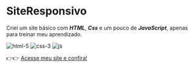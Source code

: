 # SiteResponsivo
Criei um site básico com **_HTML_**, **_Css_** e um pouco de **_JavaScript_**, apenas para treinar meu aprendizado.  

![html-5](https://user-images.githubusercontent.com/102633447/161640632-7b6dfedd-3358-4bbb-8239-9967e3e68622.png)
![css-3](https://user-images.githubusercontent.com/102633447/161640847-d821142c-9535-4186-8e40-671c4b58b9cf.png)
![js](https://user-images.githubusercontent.com/102633447/161641055-51c4176b-2500-4db0-84fb-4461310d8716.png)

👉👉 [Acesse meu site e confira!](https://fabricio-ricardo.github.io/SiteResponsivoGit/homeSite1.html)

